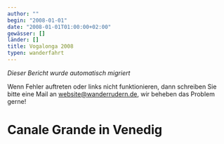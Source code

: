 ```yaml
---
author: ""
begin: "2008-01-01"
date: "2008-01-01T01:00:00+02:00"
gewässer: []
länder: []
title: Vogalonga 2008
typen: wanderfahrt
---
```



*Dieser Bericht wurde automatisch migriert*

Wenn Fehler auftreten oder links nicht funktionieren, dann schreiben Sie bitte eine Mail an website@wanderrudern.de, wir beheben das Problem gerne!



# Canale Grande in Venedig


